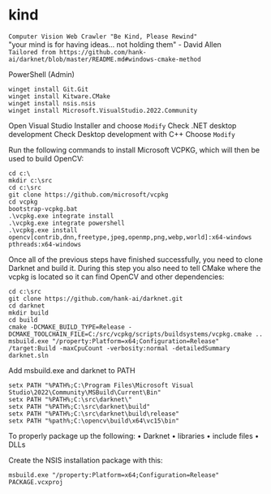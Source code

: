 # kind
`Computer Vision Web Crawler "Be Kind, Please Rewind"` <br>
"your mind is for having ideas... not holding them" - David Allen <br>
`Tailored from https://github.com/hank-ai/darknet/blob/master/README.md#windows-cmake-method`

PowerShell (Admin)
```
winget install Git.Git
winget install Kitware.CMake
winget install nsis.nsis
winget install Microsoft.VisualStudio.2022.Community
```

Open Visual Studio Installer and choose `Modify`
Check .NET desktop development
Check Desktop development with C++
Choose `Modify`

Run the following commands to install Microsoft VCPKG, which will then be used to build OpenCV:
```
cd c:\
mkdir c:\src
cd c:\src
git clone https://github.com/microsoft/vcpkg
cd vcpkg
bootstrap-vcpkg.bat
.\vcpkg.exe integrate install
.\vcpkg.exe integrate powershell
.\vcpkg.exe install opencv[contrib,dnn,freetype,jpeg,openmp,png,webp,world]:x64-windows pthreads:x64-windows
```

Once all of the previous steps have finished successfully, you need to clone Darknet and build it. During this step you also need to tell CMake where the vcpkg is located so it can find OpenCV and other dependencies:
```
cd c:\src
git clone https://github.com/hank-ai/darknet.git
cd darknet
mkdir build
cd build
cmake -DCMAKE_BUILD_TYPE=Release -DCMAKE_TOOLCHAIN_FILE=C:/src/vcpkg/scripts/buildsystems/vcpkg.cmake ..
msbuild.exe "/property:Platform=x64;Configuration=Release" /target:Build -maxCpuCount -verbosity:normal -detailedSummary darknet.sln
```

Add msbuild.exe and darknet to PATH
```
setx PATH "%PATH%;C:\Program Files\Microsoft Visual Studio\2022\Community\MSBuild\Current\Bin"
setx PATH "%PATH%;C:\src\darknet\"
setx PATH "%PATH%;C:\src\darknet\build"
setx PATH "%PATH%;C:\src\darknet\build\release"
setx PATH "%path%;C:\opencv\build\x64\vc15\bin"
```

To properly package up the following:
• Darknet
• libraries
• include files
• DLLs

Create the NSIS installation package with this: 	

```
msbuild.exe "/property:Platform=x64;Configuration=Release" PACKAGE.vcxproj
```

